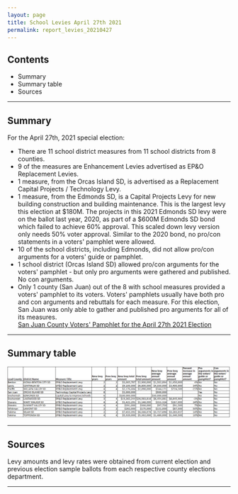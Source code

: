 ```yaml
---
layout: page
title: School Levies April 27th 2021
permalink: report_levies_20210427
---
```



## Contents
- Summary
- Summary table
- Sources

___

## Summary

For the April 27th, 2021 special election:
- There are 11 school district measures from 11 school districts from 8 counties. 
- 9 of the measures are Enhancement Levies advertised as EP&O Replacement Levies.
- 1 measure, from the Orcas Island SD, is advertised as a Replacement Capital Projects / Technology Levy.
- 1 measure, from the Edmonds SD, is a Capital Projects Levy for new building construction and building maintenance. This is the largest levy this election at $180M. The projects in this 2021 Edmonds SD levy were 
on the ballot last year, 2020, as part of a $600M Edmonds SD bond which failed to achieve 60% approval. This scaled down levy version only needs 50% voter approval. Similar to the 2020 bond, no pro/con statements in a voters' pamphlet 
were allowed.
- 10 of the school districts, including Edmonds, did not allow pro/con arguments for a voters' guide or pamphlet.
- 1 school district (Orcas Island SD) allowed pro/con arguments for the voters' pamphlet - but only pro arguments were gathered and published. No con arguments.
- Only 1 county (San Juan) out of the 8 with school measures provided a voters' pamphlet to its voters. Voters' pamphlets usually have both pro and con arguments and rebuttals for each measure. For this election, San Juan was only able to gather and published pro arguments
for all of its measures. <br> [San Juan County Voters' Pamphlet for the April 27th 2021 Election](https://www.sanjuanco.com/DocumentCenter/View/22545/FINAL---2021-April-Special-Local-Voters-Pamphlet?bidId=)

___

## Summary table

![Summary table](pagesManual/LeviesReport/SchoolDistrictMeasures20210427.png "Summary table")

___

## Sources

Levy amounts and levy rates were obtained from current election and previous election sample ballots from each respective county elections department. 

___
